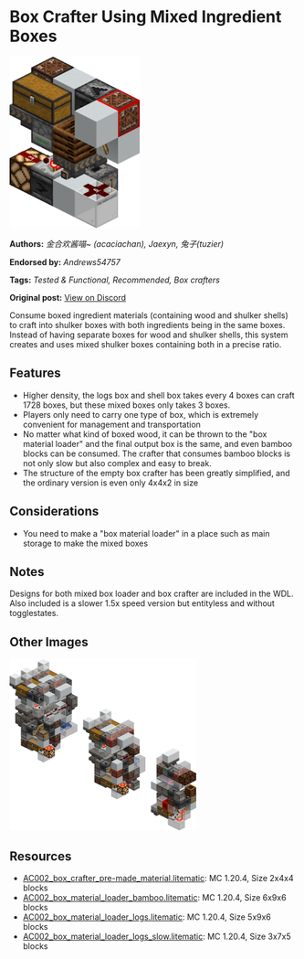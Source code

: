 # Box Crafter Using Mixed Ingredient Boxes
<img alt="box_crafter_pre-made_material.png" src="images/box_crafter_pre-made_material.png?raw=1" height="300px">

**Authors:** *金合欢酱喵~ (acaciachan), Jaexyn, 兔子(tuzier)*

**Endorsed by:** *Andrews54757*

**Tags:** *Tested & Functional, Recommended, Box crafters*

**Original post:** [View on Discord](https://discord.com/channels/1375556143186837695/1388318446168572105)

Consume boxed ingredient materials (containing wood and shulker shells) to craft into shulker boxes with both ingredients being in the same boxes. Instead of having separate boxes for wood and shulker shells, this system creates and uses mixed shulker boxes containing both in a precise ratio.
## Features
- Higher density, the logs box and shell box takes every 4 boxes can craft 1728 boxes, but these mixed boxes only takes 3 boxes.
- Players only need to carry one type of box, which is extremely convenient for management and transportation
- No matter what kind of boxed wood, it can be thrown to the "box material loader" and the final output box is the same, and even bamboo blocks can be consumed. The crafter that consumes bamboo blocks is not only slow but also complex and easy to break.
- The structure of the empty box crafter has been greatly simplified, and the ordinary version is even only 4x4x2 in size
## Considerations
- You need to make a "box material loader" in a place such as main storage to make the mixed boxes
## Notes
Designs for both mixed box loader and box crafter are included in the WDL. Also included is a slower 1.5x speed version but entityless and without togglestates.

## Other Images
<img src="images/box_material_loader_x3.png?raw=1" height="300px">

## Resources
- [AC002_box_crafter_pre-made_material.litematic](attachments/AC002_box_crafter_pre-made_material.litematic): MC 1.20.4, Size 2x4x4 blocks
- [AC002_box_material_loader_bamboo.litematic](attachments/AC002_box_material_loader_bamboo.litematic): MC 1.20.4, Size 6x9x6 blocks
- [AC002_box_material_loader_logs.litematic](attachments/AC002_box_material_loader_logs.litematic): MC 1.20.4, Size 5x9x6 blocks
- [AC002_box_material_loader_logs_slow.litematic](attachments/AC002_box_material_loader_logs_slow.litematic): MC 1.20.4, Size 3x7x5 blocks
